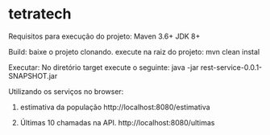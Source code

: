 # tetratech
Requisitos para execução do projeto:
Maven 3.6+
JDK 8+

Build:
baixe o projeto clonando.
execute na raiz do projeto: mvn clean instal

Executar:
No diretório target execute o seguinte:
java -jar rest-service-0.0.1-SNAPSHOT.jar

Utilizando os serviços no browser:

1. estimativa da população
http://localhost:8080/estimativa

2. Últimas 10 chamadas na API.
http://localhost:8080/ultimas
